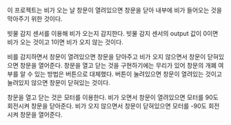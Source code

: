 이 프로젝트는 비가 오는 날 창문이 열려있으면 창문을 닫아 내부에 비가 들어오는 것을 막아주기 위한 것이다.

빗물 감지 센서를 이용해 비가 오는지 감지한다.
빗물 감지 센서의 output 값이 0이면 비가 오는 것이고 1이면 비가 오지 않는 것이다.

비를 감지하면서 창문이 열려있으면 창문을 닫아주고 비가 오지 않으면서 창문이 닫혀있으면 창문을 열어준다.
창문을 열고 닫는 것을 구현하기에는 무리가 있어 창문의 개폐 여부를 알 수 있는 방법은 버튼으로 대체했다.
버튼이 눌려있으면 창문이 열려있는 것이고 눌려있지 않으면 창문이 닫혀있는 것이다.

창문을 열고 닫는 것은 모터를 이용한다.
비가 오면서 창문이 열려있으면 모터를 90도 회전시켜 창문을 닫아준다.
비가 오지 않으면서 창문이 닫혀있으면 모터를 -90도 회전시켜 창문을 열어준다.